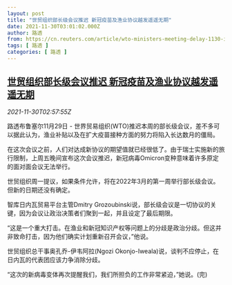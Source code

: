 ```yaml
---
layout: post
title: "世贸组织部长级会议推迟 新冠疫苗及渔业协议越发遥遥无期"
date: 2021-11-30T03:01:02.000Z
author: 路透
from: https://cn.reuters.com/article/wto-ministers-meeting-delay-1130-idCNKBS2IF07D
tags: [ 路透 ]
categories: [ 路透 ]
---
```

<!--1638241262000-->
[世贸组织部长级会议推迟 新冠疫苗及渔业协议越发遥遥无期](https://cn.reuters.com/article/wto-ministers-meeting-delay-1130-idCNKBS2IF07D)
------

<div>
<div><i>2021-11-30T02:57:55Z</i></div><p>路透布鲁塞尔11月29日 - 世界贸易组织(WTO)推迟本周的部长级会议，差不多可以据此认为，渔业补贴以及在扩大疫苗接种方面的努力将陷入长达数月的僵局。</p><p>在这次会议之前，人们对达成新协议的期望值就已经很低了。由于瑞士实施新的旅行限制，上周五晚间宣布这次会议推迟，新冠病毒Omicron变种意味着许多原定的面对面会议无法举行。</p><p>世贸组织周一提议，如果条件允许，将在2022年3月的第一周举行部长级会议。但新的日期还没有确定。</p><p>智库日内瓦贸易平台主管Dmitry Grozoubinski说，部长级会议是一切协议的关键，因为会议让政治决策者们聚到一起，并且设定了最后期限。</p><p>“这是一个重大打击。在渔业和新冠知识产权等问题上的分歧是政治分歧。但这并非致命打击，因为他们确实计划重新召开会议，”他说。</p><p>世贸组织总干事奥孔乔-伊韦阿拉(Ngozi Okonjo-Iweala)说，谈判不应停止，在日内瓦的代表团应该力争消除分歧。</p><p>“这次的新病毒变体再次提醒我们，我们所担负的工作非常紧迫，”她说。(完)</p>
</div>
